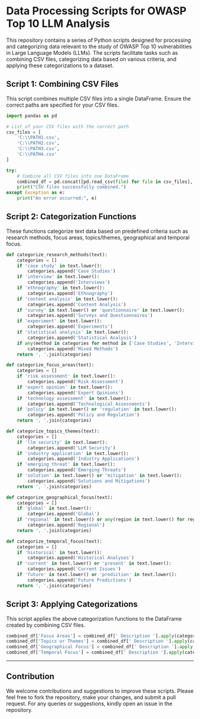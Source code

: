 # Data Processing Scripts for OWASP Top 10 LLM Analysis

This repository contains a series of Python scripts designed for processing and categorizing data relevant to the study of OWASP Top 10 vulnerabilities in Large Language Models (LLMs). The scripts facilitate tasks such as combining CSV files, categorizing data based on various criteria, and applying these categorizations to a dataset.

## Script 1: Combining CSV Files

This script combines multiple CSV files into a single DataFrame. Ensure the correct paths are specified for your CSV files.

```python
import pandas as pd

# List of your CSV files with the correct path
csv_files = [
    'C:\\PATH1.csv',
    'C:\\PATH2.csv',
    'C:\\PATH3.csv',
    'C:\\PATH4.csv'
]

try:
    # Combine all CSV files into one DataFrame
    combined_df = pd.concat([pd.read_csv(file) for file in csv_files], ignore_index=True)
    print("CSV files successfully combined.")
except Exception as e:
    print("An error occurred:", e)
```

## Script 2: Categorization Functions

These functions categorize text data based on predefined criteria such as research methods, focus areas, topics/themes, geographical and temporal focus.

```python
def categorize_research_methods(text):
    categories = []
    if 'case study' in text.lower():
        categories.append('Case Studies')
    if 'interview' in text.lower():
        categories.append('Interviews')
    if 'ethnography' in text.lower():
        categories.append('Ethnography')
    if 'content analysis' in text.lower():
        categories.append('Content Analysis')
    if 'survey' in text.lower() or 'questionnaire' in text.lower():
        categories.append('Surveys and Questionnaires')
    if 'experiment' in text.lower():
        categories.append('Experiments')
    if 'statistical analysis' in text.lower():
        categories.append('Statistical Analysis')
    if any(method in categories for method in ['Case Studies', 'Interviews', 'Ethnography', 'Content Analysis']) and any(method in categories for method in ['Surveys and Questionnaires', 'Experiments', 'Statistical Analysis']):
        categories.append('Mixed Methods')
    return ', '.join(categories)

def categorize_focus_areas(text):
    categories = []
    if 'risk assessment' in text.lower():
        categories.append('Risk Assessment')
    if 'expert opinion' in text.lower():
        categories.append('Expert Opinions')
    if 'technology assessment' in text.lower():
        categories.append('Technological Assessments')
    if 'policy' in text.lower() or 'regulation' in text.lower():
        categories.append('Policy and Regulation')
    return ', '.join(categories)

def categorize_topics_themes(text):
    categories = []
    if 'llm security' in text.lower():
        categories.append('LLM Security')
    if 'industry application' in text.lower():
        categories.append('Industry Applications')
    if 'emerging threat' in text.lower():
        categories.append('Emerging Threats')
    if 'solution' in text.lower() or 'mitigation' in text.lower():
        categories.append('Solutions and Mitigations')
    return ', '.join(categories)

def categorize_geographical_focus(text):
    categories = []
    if 'global' in text.lower():
        categories.append('Global')
    if 'regional' in text.lower() or any(region in text.lower() for region in ['asia', 'europe', 'america', 'africa']):
        categories.append('Regional')
    return ', '.join(categories)

def categorize_temporal_focus(text):
    categories = []
    if 'historical' in text.lower():
        categories.append('Historical Analyses')
    if 'current' in text.lower() or 'present' in text.lower():
        categories.append('Current Issues')
    if 'future' in text.lower() or 'prediction' in text.lower():
        categories.append('Future Predictions')
    return ', '.join(categories)
```

## Script 3: Applying Categorizations

This script applies the above categorization functions to the DataFrame created by combining CSV files.

```python
combined_df['Focus Areas'] = combined_df[' Description '].apply(categorize_focus_areas)
combined_df['Topics or Themes'] = combined_df[' Description '].apply(categorize_topics_themes)
combined_df['Geographical Focus'] = combined_df[' Description '].apply(categorize_geographical_focus)
combined_df['Temporal Focus'] = combined_df[' Description '].apply(categorize_temporal_focus)
```

---

## Contribution

We welcome contributions and suggestions to improve these scripts. Please feel free to fork the repository, make your changes, and submit a pull request. For any queries or suggestions, kindly open an issue in the repository.
